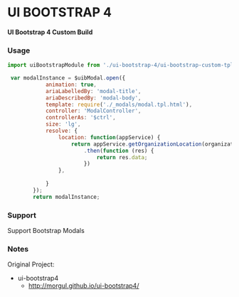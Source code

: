 # UI BOOTSTRAP 4

**UI Bootstrap 4 Custom Build**

### Usage

```javascript
import uiBootstrapModule from './ui-bootstrap-4/ui-bootstrap-custom-tpls-3.0.6.js';

 var modalInstance = $uibModal.open({
            animation: true,
            ariaLabelledBy: 'modal-title',
            ariaDescribedBy: 'modal-body',
            template: require('./_modals/modal.tpl.html'),
            controller: 'ModalController',
            controllerAs: '$ctrl',
            size: 'lg',
            resolve: {
                location: function(appService) {
                    return appService.getOrganizationLocation(organization_id, location_id)
                        .then(function (res) {
                            return res.data;
                        })
                },
               
            }
        });
        return modalInstance;
```



### Support
Support Bootstrap Modals

### Notes

Original Project:
 - ui-bootstrap4
    - http://morgul.github.io/ui-bootstrap4/